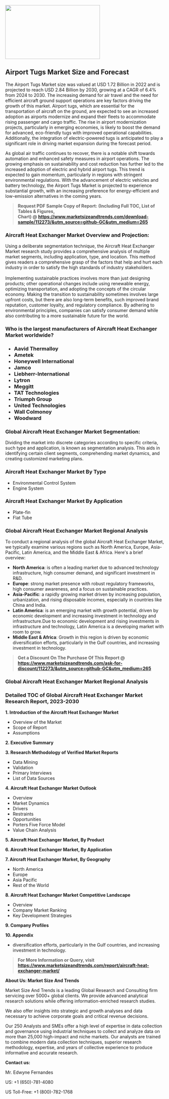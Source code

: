 <p><img class="alignnone size-medium wp-image-20088" src="https://ffe5etoiles.com/wp-content/uploads/2024/12/MST1-300x171.png" alt="" width="300" height="171" /></p><h2>Airport Tugs Market Size and Forecast</h2><p>The Airport Tugs Market size was valued at USD 1.72 Billion in 2022 and is projected to reach USD 2.84 Billion by 2030, growing at a CAGR of 6.4% from 2024 to 2030. The increasing demand for air travel and the need for efficient aircraft ground support operations are key factors driving the growth of this market. Airport tugs, which are essential for the transportation of aircraft on the ground, are expected to see an increased adoption as airports modernize and expand their fleets to accommodate rising passenger and cargo traffic. The rise in airport modernization projects, particularly in emerging economies, is likely to boost the demand for advanced, eco-friendly tugs with improved operational capabilities. Additionally, the integration of electric-powered tugs is anticipated to play a significant role in driving market expansion during the forecast period.</p><p>As global air traffic continues to recover, there is a notable shift towards automation and enhanced safety measures in airport operations. The growing emphasis on sustainability and cost reduction has further led to the increased adoption of electric and hybrid airport tugs. This trend is expected to gain momentum, particularly in regions with stringent environmental regulations. With the advancement of electric vehicles and battery technology, the Airport Tugs Market is projected to experience substantial growth, with an increasing preference for energy-efficient and low-emission alternatives in the coming years.</p></p><blockquote id="" class=""><strong>Request PDF Sample Copy of Report: (Including Full TOC, List of Tables &amp; Figures, Chart)&nbsp;@&nbsp;<strong><a href="https://www.marketsizeandtrends.com/download-sample/112273/&utm_source=github-GC&utm_medium=265" target="_blank">https://www.marketsizeandtrends.com/download-sample/112273/&utm_source=github-GC&utm_medium=265</a></strong></strong></blockquote><h3 id="" class="">Aircraft Heat Exchanger Market&nbsp;Overview and Projection:</h3><p id="" class="">Using a deliberate segmentation technique, the Aircraft Heat Exchanger Market research study provides a comprehensive analysis of multiple market segments, including application, type, and location. This method gives readers a comprehensive grasp of the factors that help and hurt each industry in order to satisfy the high standards of industry stakeholders. <br /> <br />Implementing sustainable practices involves more than just designing products; other operational changes include using renewable energy, optimizing transportation, and adopting the concepts of the circular economy. Making the transition to sustainability sometimes involves large upfront costs, but there are also long-term benefits, such improved brand reputation, customer loyalty, and regulatory compliance. By adhering to environmental principles, companies can satisfy consumer demand while also contributing to a more sustainable future for the world.</p><h3 id="" class="">Who is the largest manufacturers of&nbsp;Aircraft Heat Exchanger Market worldwide?</h3><h3 class=""><p><ul><li>Aavid Thermalloy </li><li> Ametek </li><li> Honeywell International </li><li> Jamco </li><li> Liebherr-International </li><li> Lytron </li><li> Meggitt </li><li> TAT Technologies </li><li> Triumph Group </li><li> United Technologies </li><li> Wall Colmonoy </li><li> Woodward</li></ul></p></h3><h3 id="" class="">Global&nbsp;Aircraft Heat Exchanger Market Segmentation:</h3><p id="" class="">Dividing the market into discrete categories according to specific criteria, such type and application, is known as segmentation analysis. This aids in identifying certain client segments, comprehending market dynamics, and creating customized marketing plans.</p><h3 id="" class="">Aircraft Heat Exchanger Market&nbsp;By Type</h3><p><p><ul><li>Environmental Control System </li><li> Engine System</p></li></ul></p></p><h3 id="" class="">Aircraft Heat Exchanger Market&nbsp;By Application</h3><p class=""><p><ul><li>Plate-fin </li><li> Flat Tube</li></ul></p></p><h3 id="" class="">Global Aircraft Heat Exchanger Market Regional Analysis</h3><p id="" class="">To conduct a regional analysis of the global Aircraft Heat Exchanger Market, we typically examine various regions such as North America, Europe, Asia-Pacific, Latin America, and the Middle East &amp; Africa. Here's a brief overview:</p><ul><li><strong>North America</strong>: is often a leading market due to advanced technology infrastructure, high consumer demand, and significant investment in R&amp;D.</li><li><strong>Europe</strong>: strong market presence with robust regulatory frameworks, high consumer awareness, and a focus on sustainable practices.</li><li><strong>Asia-Pacific</strong>: a rapidly growing market driven by increasing population, urbanization, and rising disposable incomes, especially in countries like China and India.</li><li><strong>Latin America</strong>: is an emerging market with growth potential, driven by economic development and increasing investment in technology and infrastructure.Due to economic development and rising investments in infrastructure and technology, Latin America is a developing market with room to grow.</li><li><strong>Middle East &amp; Africa</strong>: Growth in this region is driven by economic diversification efforts, particularly in the Gulf countries, and increasing investment in technology.</li></ul><blockquote id="" class=""><strong>Get a Discount On The Purchase Of This Report @ <strong><a href="https://www.marketsizeandtrends.com/ask-for-discount/112273/&utm_source=github-GC&utm_medium=265" target="_blank">https://www.marketsizeandtrends.com/ask-for-discount/112273/&utm_source=github-GC&utm_medium=265</a></strong></strong></blockquote><h3 id="" class="">Global Aircraft Heat Exchanger Market Regional Analysis</h3><h3 id="" class="">Detailed TOC of Global Aircraft Heat Exchanger Market Research Report, 2023-2030</h3><p id="" class=""><strong>1. Introduction of the Aircraft Heat Exchanger Market</strong></p><ul><li>Overview of the Market</li><li>Scope of Report</li><li>Assumptions</li></ul><p id="" class=""><strong>2. Executive Summary</strong></p><p id="" class=""><strong>3. Research Methodology of Verified Market Reports</strong></p><ul><li>Data Mining</li><li>Validation</li><li>Primary Interviews</li><li>List of Data Sources</li></ul><p id="" class=""><strong>4. Aircraft Heat Exchanger Market Outlook</strong></p><ul><li>Overview</li><li>Market Dynamics</li><li>Drivers</li><li>Restraints</li><li>Opportunities</li><li>Porters Five Force Model</li><li>Value Chain Analysis</li></ul><p id="" class=""><strong>5. Aircraft Heat Exchanger Market, By Product</strong></p><p id="" class=""><strong>6. Aircraft Heat Exchanger Market, By Application</strong></p><p id="" class=""><strong>7. Aircraft Heat Exchanger Market, By Geography</strong></p><ul><li>North America</li><li>Europe</li><li>Asia Pacific</li><li>Rest of the World</li></ul><p id="" class=""><strong>8. Aircraft Heat Exchanger Market Competitive Landscape</strong></p><ul><li>Overview</li><li>Company Market Ranking</li><li>Key Development Strategies</li></ul><p id="" class=""><strong>9. Company Profiles</strong></p><p id="" class=""><strong>10. Appendix</strong></p><ul><li>diversification efforts, particularly in the Gulf countries, and increasing investment in technology.</li></ul><blockquote id="" class=""><strong>For More Information or Query, visit <strong><strong><a href="https://www.marketsizeandtrends.com/report/aircraft-heat-exchanger-market/" target="_blank">https://www.marketsizeandtrends.com/report/aircraft-heat-exchanger-market/</a></strong></strong></strong></blockquote><p id="" class=""><strong>About Us: Market Size And Trends</strong></p><p id="" class="">Market Size And Trends is a leading Global Research and Consulting firm servicing over 5000+ global clients. We provide advanced analytical research solutions while offering information-enriched research studies.</p><p id="" class="">We also offer insights into strategic and growth analyses and data necessary to achieve corporate goals and critical revenue decisions.</p><p id="" class="">Our 250 Analysts and SMEs offer a high level of expertise in data collection and governance using industrial techniques to collect and analyze data on more than 25,000 high-impact and niche markets. Our analysts are trained to combine modern data collection techniques, superior research methodology, expertise, and years of collective experience to produce informative and accurate research.</p><p id="" class=""><strong>Contact us:</strong></p><p id="" class="">Mr. Edwyne Fernandes</p><p id="" class="">US: +1 (650)-781-4080</p><p id="" class="">US Toll-Free: +1 (800)-782-1768</p>

